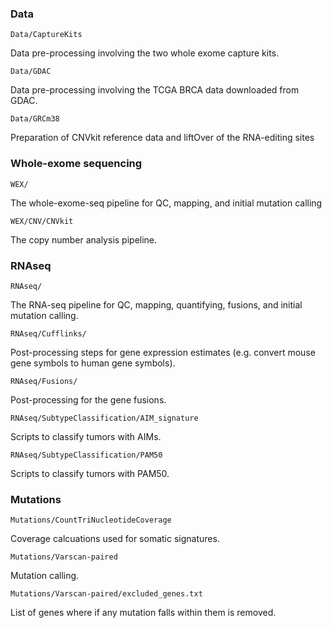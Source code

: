 ### Data
```
Data/CaptureKits
```
Data pre-processing involving the two whole exome capture kits.

```
Data/GDAC
```
Data pre-processing involving the TCGA BRCA data downloaded from GDAC.

```
Data/GRCm38
```
Preparation of CNVkit reference data and liftOver of the RNA-editing sites

### Whole-exome sequencing
```
WEX/
```
The whole-exome-seq pipeline for QC, mapping, and initial mutation calling

```
WEX/CNV/CNVkit
```
The copy number analysis pipeline.

### RNAseq
```
RNAseq/
```
The RNA-seq pipeline for QC, mapping, quantifying, fusions, and initial mutation calling.

```
RNAseq/Cufflinks/
```
Post-processing steps for gene expression estimates (e.g. convert mouse gene symbols to human gene symbols).

```
RNAseq/Fusions/
```
Post-processing for the gene fusions.

```
RNAseq/SubtypeClassification/AIM_signature
```
Scripts to classify tumors with AIMs.

```
RNAseq/SubtypeClassification/PAM50
```
Scripts to classify tumors with PAM50.

### Mutations
```
Mutations/CountTriNucleotideCoverage
```

Coverage calcuations used for somatic signatures.

```
Mutations/Varscan-paired
```

Mutation calling.

```
Mutations/Varscan-paired/excluded_genes.txt
```

List of genes where if any mutation falls within them is removed.